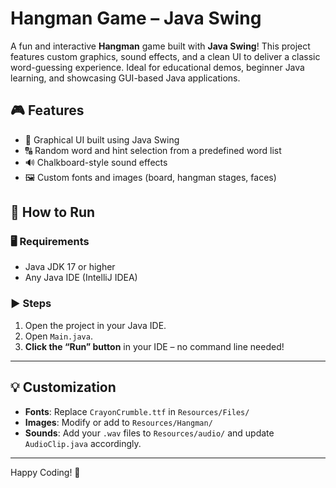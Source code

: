 # Hangman Game – Java Swing

A fun and interactive **Hangman** game built with **Java Swing**! This project features custom graphics, sound effects, and a clean UI to deliver a classic word-guessing experience. Ideal for educational demos, beginner Java learning, and showcasing GUI-based Java applications.

## 🎮 Features

- 🎨 Graphical UI built using Java Swing
- 🔠 Random word and hint selection from a predefined word list
- 🔊 Chalkboard-style sound effects
- 🖼️ Custom fonts and images (board, hangman stages, faces)

## 🔧 How to Run

### 🖥️ Requirements
- Java JDK 17 or higher
- Any Java IDE (IntelliJ IDEA)

### ▶️ Steps
1. Open the project in your Java IDE.
2. Open `Main.java`.
3. **Click the “Run” button** in your IDE – no command line needed!

---

## 💡 Customization

- **Fonts**: Replace `CrayonCrumble.ttf` in `Resources/Files/`
- **Images**: Modify or add to `Resources/Hangman/`
- **Sounds**: Add your `.wav` files to `Resources/audio/` and update `AudioClip.java` accordingly.

---


Happy Coding! 🎉